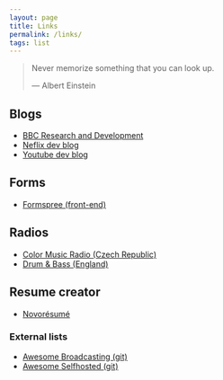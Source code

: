 ```yaml
---
layout: page
title: Links
permalink: /links/
tags: list
---
```


> Never memorize something that you can look up.
>
> ― Albert Einstein

## Blogs

- [BBC Research and Development](https://www.bbc.co.uk/rd/blog "BBC Research and Development")
- [Neflix dev blog](http://https://netflixtechblog.com/ "Neflix developer blog")
- [Youtube dev blog](https://youtube-eng.googleblog.com/ "Youtube dev blog")

## Forms
- [Formspree (front-end)](https://formspree.io/ "Formspree")

## Radios

- [Color Music Radio (Czech Republic)](http://icecast8.play.cz/color128.mp3 "Color Music Radio (Czech Republic)")
- [Drum & Bass (England)](http://trace.dnbradio.com:8000/dnbradio_main.mp3 "Drum & Bass (England)")

## Resume creator

- [Novorésumé](https://novoresume.com/ "Novorésumé")

### External lists

- [Awesome Broadcasting (git)](https://github.com/ebu/awesome-broadcasting "Awesome Broadcasting (git)")
- [Awesome Selfhosted (git)](https://github.com/awesome-selfhosted/awesome-selfhosted "Awesome-Selfhosted")